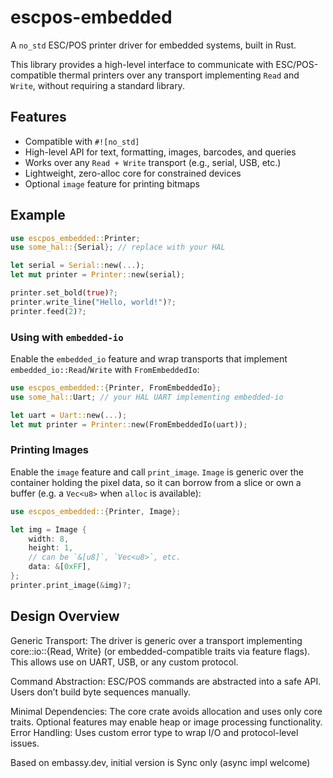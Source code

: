# escpos-embedded

A `no_std` ESC/POS printer driver for embedded systems, built in Rust.

This library provides a high-level interface to communicate with ESC/POS-compatible thermal printers over any transport implementing `Read` and `Write`, without requiring a standard library.

## Features

- Compatible with `#![no_std]`
- High-level API for text, formatting, images, barcodes, and queries
- Works over any `Read + Write` transport (e.g., serial, USB, etc.)
- Lightweight, zero-alloc core for constrained devices
- Optional `image` feature for printing bitmaps

## Example

```rust
use escpos_embedded::Printer;
use some_hal::{Serial}; // replace with your HAL

let serial = Serial::new(...);
let mut printer = Printer::new(serial);

printer.set_bold(true)?;
printer.write_line("Hello, world!")?;
printer.feed(2)?;
```

### Using with `embedded-io`

Enable the `embedded_io` feature and wrap transports that implement
`embedded_io::Read`/`Write` with `FromEmbeddedIo`:

```rust
use escpos_embedded::{Printer, FromEmbeddedIo};
use some_hal::Uart; // your HAL UART implementing embedded-io

let uart = Uart::new(...);
let mut printer = Printer::new(FromEmbeddedIo(uart));
```

### Printing Images

Enable the `image` feature and call `print_image`.
`Image` is generic over the container holding the pixel data, so it can borrow
from a slice or own a buffer (e.g. a `Vec<u8>` when `alloc` is available):

```rust
use escpos_embedded::{Printer, Image};

let img = Image {
    width: 8,
    height: 1,
    // can be `&[u8]`, `Vec<u8>`, etc.
    data: &[0xFF],
};
printer.print_image(&img)?;
```
 
## Design Overview

Generic Transport: The driver is generic over a transport implementing core::io::{Read, Write} (or embedded-compatible traits via feature flags). This allows use on UART, USB, or any custom protocol.

Command Abstraction: ESC/POS commands are abstracted into a safe API. Users don’t build byte sequences manually.

Minimal Dependencies: The core crate avoids allocation and uses only core traits. Optional features may enable heap or image processing functionality.
Error Handling: Uses custom error type to wrap I/O and protocol-level issues.

Based on embassy.dev, initial version is Sync only (async impl welcome)

